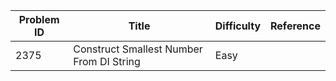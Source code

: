 | Problem ID | Title | Difficulty | Reference
| --- | --- | --- | ---
| 2375 | Construct Smallest Number From DI String | Easy | 
